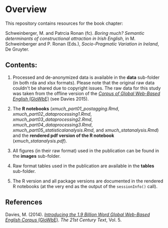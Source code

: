 # Overview

This repository contains resources for the book chapter: 

Schweinberger, M. and Patrcia Ronan (fc). *Boring much? Semantic determinants of constructional attraction in Irish English*, in M. Schweinberger and P. Ronan (Eds.), *Socio-Pragmatic Variation in Ireland*, De Gruyter.

## Contents:

1. Processed and de-anonymized data is available in the **data** sub-folder (in both rda and xlsx formats). Please note that the original raw data couldn't be shared due to copyright issues. The raw data for this study was taken from the offline version of the  [*Corpus of Global Web-Based English* (GloWbE)](https://www.english-corpora.org/glowbe/) (see Davies 2015).

2. The **R notebooks** (*xmuch_part01_postagging.Rmd*, *xmuch_part02_dataprocessing1.Rmd*, *xmuch_part03_dataprocessing2.Rmd*, *xmuch_part04_dataprocessing3.Rmd*, *xmuch_part05_statisticalanalysis.Rmd*, and *xmuch_statanalysis.Rmd*) and the **rendered pdf version of the R notebook** (*xmuch_statanalysis.pdf*).

3. All figures (in their raw format) used in the publication can be found in the **images** sub-folder.

4. Raw format tables used in the publication are available in the **tables** sub-folder.

5. The R version and all package versions are documented in the rendered R notebooks (at the very end as the output of the `sessionInfo()` call).

## References

Davies, M. (2014). [*Introducing the 1.9 Billion Word Global Web-Based English Corpus* (GloWbE)](https://21centurytext.wordpress.com/introducing-the-1-9-billion-word-global-web-based-english-corpus-glowbe/). *The 21st Century Text*, Vol. 5. 



  
